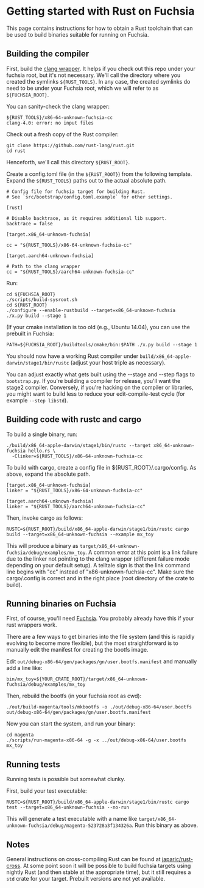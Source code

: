 Getting started with Rust on Fuchsia
====================================

This page contains instructions for how to obtain a Rust toolchain
that can be used to build binaries suitable for running on Fuchsia.

Building the compiler
---------------------

First, build the [clang wrapper](tools/). It helps if you check out this repo
under your fuchsia root, but it's not necessary. We'll call the directory
where you created the symlinks `${RUST_TOOLS}`. In any case, the created
symlinks do need to be under your Fuchsia root, which we will refer to as
`${FUCHSIA_ROOT}`.

You can sanity-check the clang wrapper:

```
${RUST_TOOLS}/x86-64-unknown-fuchsia-cc 
clang-4.0: error: no input files
```

Check out a fresh copy of the Rust compiler:

```
git clone https://github.com/rust-lang/rust.git
cd rust
```

Henceforth, we'll call this directory `${RUST_ROOT}`.

Create a config.toml file (in the `${RUST_ROOT}`) from the following template.
Expand the `${RUST_TOOLS}` paths out to the actual absolute path.

```
# Config file for fuchsia target for building Rust.
# See `src/bootstrap/config.toml.example` for other settings.

[rust]

# Disable backtrace, as it requires additional lib support.
backtrace = false

[target.x86_64-unknown-fuchsia]

cc = "${RUST_TOOLS}/x86-64-unknown-fuchsia-cc"

[target.aarch64-unknown-fuchsia]

# Path to the clang wrapper
cc = "${RUST_TOOLS}/aarch64-unknown-fuchsia-cc"
```

Run:

```
cd ${FUCHSIA_ROOT}
./scripts/build-sysroot.sh
cd ${RUST_ROOT}
./configure --enable-rustbuild --target=x86_64-unknown-fuchsia
./x.py build --stage 1
```

(If your cmake installation is too old (e.g., Ubuntu 14.04), you can use the
prebuilt in Fuchsia:
```
PATH=${FUCHSIA_ROOT}/buildtools/cmake/bin:$PATH ./x.py build --stage 1
```

You should now have a working Rust compiler under `build/x86_64-apple-darwin/stage1/bin/rustc`
(adjust your host triple as necessary).

You can adjust exactly what gets built using the --stage and --step flags to `bootstrap.py`.
If you're building a compiler for release, you'll want the stage2 compiler. Conversely,
if you're hacking on the compiler or libraries, you might want to build less to reduce
your edit-compile-test cycle (for example `--step libstd`).

Building code with rustc and cargo
----------------------------------

To build a single binary, run:

```
./build/x86_64-apple-darwin/stage1/bin/rustc --target x86_64-unknown-fuchsia hello.rs \
  -Clinker=${RUST_TOOLS}/x86-64-unknown-fuchsia-cc
```

To build with cargo, create a config file in ${RUST_ROOT}/.cargo/config.
As above, expand the absolute path.

```
[target.x86_64-unknown-fuchsia]
linker = "${RUST_TOOLS}/x86-64-unknown-fuchsia-cc"

[target.aarch64-unknown-fuchsia]
linker = "${RUST_TOOLS}/aarch64-unknown-fuchsia-cc"
```

Then, invoke cargo as follows:

```
RUSTC=${RUST_ROOT}/build/x86_64-apple-darwin/stage1/bin/rustc cargo build --target=x86_64-unknown-fuchsia --example mx_toy
```

This will produce a binary as `target/x86_64-unknown-fuchsia/debug/examples/mx_toy`.
A common error at this point is a link failure due to the linker not pointing to
the clang wrapper (different failure mode depending on your default setup). A
telltale sign is that the link command line begins with "cc" instead of
"x86-unknown-fuchsia-cc". Make sure the cargo/.config is correct and in the right
place (root directory of the crate to build).

Running binaries on Fuchsia
---------------------------

First, of course, you'll need [Fuchsia](https://fuchsia.googlesource.com/fuchsia/).
You probably already have this if your rust wrappers work.

There are a few ways to get binaries into the file system (and this is rapidly
evolving to become more flexible), but the most straightforward is to manually
edit the manifest for creating the bootfs image.

Edit `out/debug-x86-64/gen/packages/gn/user.bootfs.manifest` and manually add a line like:

```
bin/mx_toy=${YOUR_CRATE_ROOT}/target/x86_64-unknown-fuchsia/debug/examples/mx_toy
```

Then, rebuild the bootfs (in your fuchsia root as cwd):

```
./out/build-magenta/tools/mkbootfs -o ./out/debug-x86-64/user.bootfs out/debug-x86-64/gen/packages/gn/user.bootfs.manifest
```

Now you can start the system, and run your binary:

```
cd magenta
./scripts/run-magenta-x86-64 -g -x ../out/debug-x86-64/user.bootfs
mx_toy
```

Running tests
-------------

Running tests is possible but somewhat clunky.

First, build your test executable:

```
RUSTC=${RUST_ROOT}/build/x86_64-apple-darwin/stage1/bin/rustc cargo test --target=x86_64-unknown-fuchsia --no-run
```

This will generate a test executable with a name like
`target/x86_64-unknown-fuchsia/debug/magenta-523728a3f134326a`. Run this
binary as above.

Notes
-----

General instructions on cross-compiling Rust can be found at
[japaric/rust-cross](https://github.com/japaric/rust-cross). At some point soon
it will be possible to build fuchsia targets using nightly Rust (and then stable
at the appropriate time), but it still requires a `std` crate for your target.
Prebuilt versions are not yet available.

